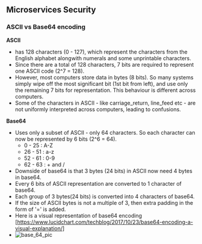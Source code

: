 ## Microservices Security


### ASCII vs Base64 encoding   
**ASCII**    
* has 128 characters (0 - 127), which represent the characters from the English alphabet alongwith numerals and some unprintable characters. 
* Since there are a total of 128 characters, 7 bits are required to represent one ASCII code (2^7 = 128). 
* However, most computers store data in bytes (8 bits). So many systems simply wipe off the most significant bit (1st bit from left), and use only the remaining 7 bits for representation. This behaviour is different across computers. 
* Some of the characters in ASCII - like carriage_return, line_feed etc - are not uniformly interpreted across computers, leading to confusions.


**Base64**    
* Uses only a subset of ASCII - only 64 characters. So each character can now be represented by 6 bits (2^6 = 64).
  *  0 - 25 : A-Z
  * 26 - 51 : a-z
  * 52 - 61 : 0-9
  * 62 - 63 : + and /
* Downside of base64 is that 3 bytes (24 bits) in ASCII now need 4 bytes in base64.
* Every 6 bits of ASCII representation are converted to 1 character of base64.
* Each group of 3 bytes(24 bits) is converted into 4 characters of base64.
* If the size of ASCII bytes is not a multiple of 3, then extra padding in the form of '=' is added.
* Here is a visual representation of base64 encoding [https://www.lucidchart.com/techblog/2017/10/23/base64-encoding-a-visual-explanation/]
* ![base_64_pic](https://user-images.githubusercontent.com/13499858/116005339-18cc2e80-a624-11eb-9a8c-f51ec728c0a2.png)



